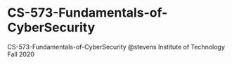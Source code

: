 # CS-573-Fundamentals-of-CyberSecurity
CS-573-Fundamentals-of-CyberSecurity @stevens Institute of Technology Fall 2020
